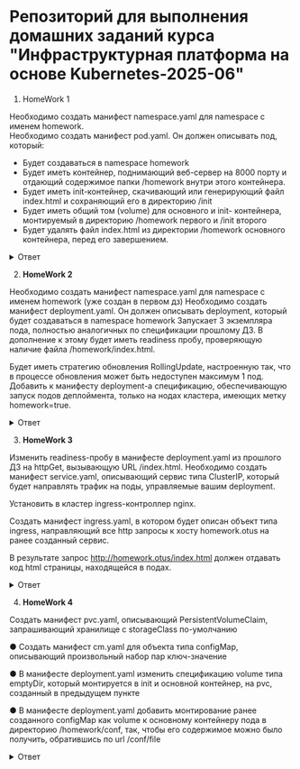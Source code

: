# Репозиторий для выполнения домашних заданий курса "Инфраструктурная платформа на основе Kubernetes-2025-06" 


1. HomeWork 1 

Необходимо создать манифест namespace.yaml для namespace с именем homework.  
Необходимо создать манифест pod.yaml. Он должен описывать под, который: 
* Будет создаваться в namespace homework
* Будет иметь контейнер, поднимающий веб-сервер на 8000 порту и отдающий содержимое папки /homework внутри этого контейнера.  
* Будет иметь init-контейнер, скачивающий или генерирующий файл index.html и сохраняющий его в директорию /init
* Будет иметь общий том (volume) для основного и init- контейнера, монтируемый в директорию /homework первого и /init второго 
* Будет удалять файл index.html из директории /homework основного контейнера, перед его завершением. 


<details>
  <summary>Ответ</summary>

Описание: 
 
namespace.yaml - создаёт namespace.  
configmap.yaml - заменяет дефолтный конфиг ngix.  
service.yaml - делаем сервис, для проверки работы пода снаружи через NodePort.  
pod.yaml - описываем сам под.  
emptyDir используется для передачи между init и nginx контейнерами пода index.html 

### Запуск
```
kubectl apply -f namespace.yaml
kubectl apply -f configmap.yaml
kubectl apply -f pod.yaml 
```
### Проверки
```
kubectl get ns homework 
kubectl get po -n homework 
kubectl get service -n homework 
kubectl exec homework-pod -n homework -- cat /homework/index.html

```


</details>

2. **HomeWork 2**

Необходимо создать манифест namespace.yaml для namespace с именем homework (уже создан в первом дз) 
Необходимо создать манифест deployment.yaml. Он должен описывать deployment, который будет создаваться в namespace homework 
Запускает 3 экземпляра пода, полностью аналогичных по спецификации прошлому ДЗ. 
В дополнение к этому будет иметь readiness пробу, проверяющую наличие файла /homework/index.html.

Будет иметь стратегию обновления RollingUpdate, настроенную так, что в процессе обновления может быть недоступен максимум 1 под. 
Добавить к манифесту deployment-а спецификацию, обеспечивающую запуск подов деплоймента, только на нодах кластера, имеющих метку homework=true. 

<details>
  <summary>Ответ</summary>

Создаём манифест 
```
apiVersion: apps/v1
kind: Deployment
metadata:
  name: homework-deployment
  namespace: homework
  labels:
    app: homework
spec:
  replicas: 3  # Запускаем 3 экземпляра пода из прошлого ДЗ
  selector:
    matchLabels:
      app: homework
  strategy:
    type: RollingUpdate
    rollingUpdate:
      maxUnavailable: 1  # В процессе обновления может быть недоступен 1 под
      maxSurge: 1        # Указываем что в процессе обновления можно создавать 1 дполнительный под
  template:
    metadata:
      labels:
        app: homework
    spec:
      nodeSelector:
        homework: "true"  # Указываем, что поды могут запускаться только на нодах с меткой homework
      volumes:
        - name: shared-volume
          emptyDir: {}
        - name: config-volume
          configMap:
            name: nginx-config
      initContainers:
        - name: init-container
          image: busybox
          command: ["/bin/sh", "-c"]
          args:
            - echo "<h1>OTUS HomeWORK 1</h1>" > /init/index.html;
          volumeMounts:
            - name: shared-volume
              mountPath: /init
      containers:
        - name: web-server
          image: nginx
          ports:
            - containerPort: 8000
          volumeMounts:
            - name: shared-volume
              mountPath: /homework
            - name: config-volume
              mountPath: /etc/nginx/nginx.conf
              subPath: nginx.conf
          readinessProbe:  # Проверяем наличие файла /homework/index.html
            exec:
              command: ["/bin/sh", "-c", "test -f /homework/index.html"]
            initialDelaySeconds: 5
            periodSeconds: 10
          lifecycle:
            preStop:
              exec:
                command: ["/bin/sh", "-c", "rm -f /homework/index.html"]

```
Ставим метку на ноду

```
kubectl label node node-1 homework=true
```

Проверяем, что на ноде есть метка
```
kubectl get nodes --show-labels | grep home
```

Проверяем, что поды запустились только на ноде, на которой есть метка(label)
```
kubectl get po -o wide -n homework 
```



Заметка про расширение Deployment

Should you manually scale a Deployment, example via kubectl scale deployment deployment --replicas=X, and then you update that Deployment based on a manifest (for example: by running kubectl apply -f deployment.yaml), 
 then applying that manifest overwrites the manual scaling that you previously did. 


</details>

3. **HomeWork 3**

Изменить readiness-пробу в манифесте deployment.yaml из прошлого ДЗ на httpGet, вызывающую URL /index.html. 
Необходимо создать манифест service.yaml, описывающий сервис типа ClusterIP, который будет направлять трафик на поды, управляемые вашим deployment.
 
Установить в кластер ingress-контроллер nginx.

Создать манифест ingress.yaml, в котором будет описан объект типа ingress, направляющий все http запросы к хосту homework.otus на ранее созданный сервис.

В результате запрос http://homework.otus/index.html должен отдавать код html страницы, находящейся в подах.

<details>
  <summary>Ответ</summary>

Устанавливаем  ingress-nginx и проверяем
```
kubectl apply -f https://raw.githubusercontent.com/kubernetes/ingress-nginx/controller-v1.9.4/deploy/static/provider/baremetal/deploy.yaml
kubectl get pods -n ingress-nginx
```

Создаём ingress

```
kind: Ingress #Создаём объект типа ingress, который управляет входящими http/https запросами и направляет их на сервисы.
metadata:
  name: homework-ingress
  namespace: homework
  annotations:
    nginx.ingress.kubernetes.io/rewrite-target: / #Данная аннотация означает, что если в запросе будет /index.html то ingress перепишет его на /
spec:
  ingressClassName: nginx
  rules:
  - host: homework.otus
    http:
      paths:
        - path: /
          pathType: Prefix
          backend:
            service:
              name: homework-service
              port:
                number: 80
```

Правим Service на Cluster ip

```
apiVersion: v1
kind: Service
metadata:
  name: homework-service
  namespace: homework
spec:
  selector:
    app: homework
  ports:
    - protocol: TCP
      port: 80
      targetPort: 8000
  type: ClusterIP
```

Правим тип проверки в deployment

```
          readinessProbe:
            httpGet: #проверка готовности будет выполняться http запросом
              path: /index.html # Страница которую мы запрашиваем для проверки
              port: 8000    # Порт на который выполняется http запрос, должен совпадать с containerPort:
            periodSeconds: 10 # Проверка запускается каждые 10 сек.
          lifecycle:
            preStop: #Хук который выполняется перед остановкой контейнера
              exec:
                command: ["/bin/sh", "-c", "rm -f /homework/index.html"]

```
Запускаем

```
kubectl apply -f .


```

Проверка по DNS внутри кластера:

```
root@master-1:/home/mity/OTUS/homework3# kubectl get svc -n homework
NAME               TYPE        CLUSTER-IP     EXTERNAL-IP   PORT(S)   AGE
homework-service   ClusterIP   10.233.14.50   <none>        80/TCP    13d
root@master-1:/home/mity/OTUS/homework3# curl http://homework-service.homework.svc.cluster.local/index.html
<h1>OTUS HomeWORK 3</h1>
```
```
root@master-1:/home/mity/OTUS/homework3# kubectl get ep -n homework
NAME               ENDPOINTS                                               AGE
homework-service   10.233.70.81:8000,10.233.70.82:8000,10.233.70.83:8000   13d
root@master-1:/home/mity/OTUS/homework3# 
```
Проверка через тестовый контейнер

```
root@master-1:/home/mity/OTUS/homework3# kubectl run -it --rm --image centosadmin/utils test bash -n homework
If you don't see a command prompt, try pressing enter.
bash-5.0# curl homework-service 
<h1>OTUS HomeWORK 3</h1>
```

</details>


4. **HomeWork 4**

Создать манифест pvc.yaml, описывающий PersistentVolumeClaim, запрашивающий хранилище с storageClass по-умолчанию

● Создать манифест cm.yaml для объекта типа configMap, описывающий произвольный набор пар ключ-значение

● В манифесте deployment.yaml изменить спецификацию volume типа emptyDir, который монтируется в init и основной контейнер, на pvc, созданный в предыдущем пункте

● В манифесте deployment.yaml добавить монтирование ранее созданного configMap как volume к основному контейнеру пода в директорию /homework/conf, так, чтобы его содержимое можно было получить, обратившись по url /conf/file


<details>
  <summary>Ответ</summary>



Создаём PV - используем локальную папку на ноде, т.к. у нас kubernetes, а не minikube/

```
ssh node-1
sudo mkdir -p /var/lib/k8s/pv/homework-1
sudo chown 65534:65534 /var/lib/k8s/pv/homework-1  
```

```
apiVersion: v1
kind: PersistentVolume
metadata:
  name: pv-homework-1
spec:
  capacity:
    storage: 1Gi
  accessModes:
    - ReadWriteOnce
  storageClassName: hw
  persistentVolumeReclaimPolicy: Retain
  hostPath:
    path: /var/lib/k8s/pv/homework-1
  nodeAffinity:
    required:
      nodeSelectorTerms:
      - matchExpressions:
        - key: kubernetes.io/hostname
          operator: In
          values:
          - node-1
```




Создаём манифест cm.yaml, с двумя парами ключ-значение.

```
# cm.yaml
apiVersion: v1
kind: ConfigMap
metadata:
  name: homework-config
  namespace: homework
data:
  file1.txt: |
    OPOP 111
  file2.txt: |
    OPOP 2222
```

Меняем в deployment volume вместо emptydir на pvc.

```
initContainers:
        - name: init-container
          image: busybox
          command: ["/bin/sh", "-c"]
          args:
            - echo "<h1>OTUS HomeWORK 3</h1>" > /init/index.html;
          volumeMounts:
            - name: homework-pvc
              mountPath: /init
      containers:
        - name: web-server
          image: nginx
          ports:
            - containerPort: 8000
          volumeMounts:
            - name: homework-pvc
              mountPath: /homework
            - name: config-volume
              mountPath: /etc/nginx/nginx.conf
              subPath: nginx.conf  # Монтируем только nginx.conf из configMap
            - name: homework-config
              mountPath: /homework/conf  # Монтируем файлы из cm.yaml в /homework/conf
          readinessProbe:

```




Проверка после применения всех манифестов:

```
root@master-1:/home/mity/OTUS/homework4# curl -H "Host: homework.otus" http://10.233.14.50/index.html
<h1>OTUS HomeWORK 3</h1>
root@master-1:/home/mity/OTUS/homework4# kubectl get svc -n homework 
NAME               TYPE        CLUSTER-IP     EXTERNAL-IP   PORT(S)   AGE
homework-service   ClusterIP   10.233.14.50   <none>        80/TCP    30d
root@master-1:/home/mity/OTUS/homework4# 

kubectl port-forward svc/homework-service 8000:80 -n homework

root@master-1:~# curl http://localhost:8000/conf/file1.txt
OPOP 111
root@master-1:~# curl http://localhost:8000/conf/file2.txt
OPOP 2222

```

Проверка через тестовый контейнер

```
 kubectl run -it --rm --image centosadmin/utils test bash -n homework
If you don't see a command prompt, try pressing enter.
bash-5.0# curl http://homework-service:80/conf/file1.txt
OPOP 111
bash-5.0# curl http://homework-service:80/conf/file2.txt
OPOP 2222
bash-5.0# 
```

</details>

